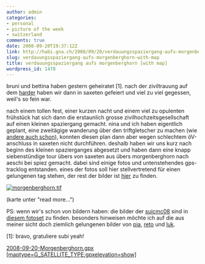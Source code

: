```yaml
---
author: admin
categories:
- personal
- picture of the week
- switzerland
comments: true
date: 2008-09-20T19:37:12Z
link: http://habi.gna.ch/2008/09/20/verdauungsspaziergang-aufs-morgenberghorn-with-map/
slug: verdauungsspaziergang-aufs-morgenberghorn-with-map
title: verdauungsspaziergang aufs morgenberghorn [with map]
wordpress_id: 1478
---
```


bruni und bettina haben gestern geheiratet [1]. nach der ziviltrauung auf dem [harder](http://habi.gna.ch/2008/09/19/der-zweite-brautstrauss/) haben wir dann in saxeten gefeiert und viel zu viel gegessen, weil's so fein war.




nach einem tollen fest, einer kurzen nacht und einem viel zu opulenten frühstück hat sich dann die erstaunlich grosse zivilhochzeitsgesellschaft auf einen kleinen spaziergang gemacht. nina und ich haben eigentlich geplant, eine zweitägige wanderung über den triftgletscher zu machen (wie [andere auch schon](http://www.borniert.com/2008/09/14/stau-vor-der-triftbrucke/)), konnten diesen plan dann aber wegen schlechtem öV-anschluss in saxeten nicht durchführen. deshalb haben wir uns kurz nach beginn des kleinen spazierganges abgesetzt und haben dann eine knapp siebenstündige tour übers von saxeten aus übers morgenberghorn nach aeschi bei spiez gemacht. dabei sind einige fotos und untenstehendes gps-tracklog entstanden. eines der fotos soll hier stellvertretend für einen gelungenen tag stehen, der rest der bilder ist [hier](http://habi.gna.ch/pictures/set.php?id=72157607392702458&title=Morgenberghorn) zu finden.





    







  [![morgenberghorn.tif](http://habi.gna.ch/wp-content/uploads/2008/09/morgenberghorn1.jpg)](http://habi.gna.ch/wp-content/uploads/2008/09/morgenberghorn.jpg)






  (karte unter "read more...")





PS: wenn wir's schon von bildern haben: die bilder der [suicmc08](http://habi.gna.ch/?s=suicmc08) sind in [diesem fotoset](http://habi.gna.ch/pictures/set.php?id=72157607328809701&title=SUICMC08) zu finden. besonders hinweisen möchte ich auf die aus meiner sicht doch ziemlich gelungenen bilder von [pia](http://flickr.com/photos/habi/2863549938), [reto](http://flickr.com/photos/habi/2863544010) und [luk](http://flickr.com/photos/habi/2862715821).




[1]: bravo, gratuliere subi yeah!


<!--more-->


  [2008-09-20-Morgenberghorn.gpx [maptype=G_SATELLITE_TYPE;gpxelevation=show]](http://habi.gna.ch/wp-content/uploads/2008/09/2008-09-20-morgenberghorn.gpx)




